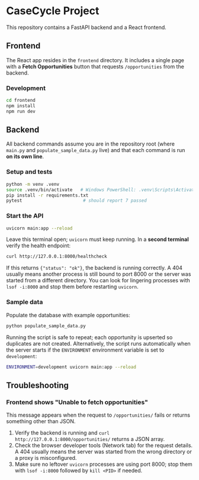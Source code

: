 # CaseCycle Project

This repository contains a FastAPI backend and a React frontend.

## Frontend

The React app resides in the `frontend` directory. It includes a single page with a **Fetch Opportunities** button that requests `/opportunities` from the backend.

### Development

```bash
cd frontend
npm install
npm run dev
```

## Backend

All backend commands assume you are in the repository root (where `main.py` and `populate_sample_data.py` live) and that each command is run **on its own line**.

### Setup and tests

```bash
python -m venv .venv
source .venv/bin/activate   # Windows PowerShell: .venv\Scripts\Activate.ps1
pip install -r requirements.txt
pytest                       # should report 7 passed
```

### Start the API

```bash
uvicorn main:app --reload
```

Leave this terminal open; `uvicorn` must keep running. In a **second terminal** verify the health endpoint:

```bash
curl http://127.0.0.1:8000/healthcheck
```

If this returns `{"status": "ok"}`, the backend is running correctly. A 404 usually means another process is still bound to port 8000 or the server was started from a different directory. You can look for lingering processes with `lsof -i:8000` and stop them before restarting `uvicorn`.

### Sample data

Populate the database with example opportunities:

```bash
python populate_sample_data.py
```

Running the script is safe to repeat; each opportunity is upserted so duplicates are not created. Alternatively, the script runs automatically when the server starts if the `ENVIRONMENT` environment variable is set to `development`:

```bash
ENVIRONMENT=development uvicorn main:app --reload
```

## Troubleshooting

### Frontend shows "Unable to fetch opportunities"

This message appears when the request to `/opportunities/` fails or returns something other than JSON.

1. Verify the backend is running and `curl http://127.0.0.1:8000/opportunities/` returns a JSON array.
2. Check the browser developer tools (Network tab) for the request details. A 404 usually means the server was started from the wrong directory or a proxy is misconfigured.
3. Make sure no leftover `uvicorn` processes are using port 8000; stop them with `lsof -i:8000` followed by `kill <PID>` if needed.
